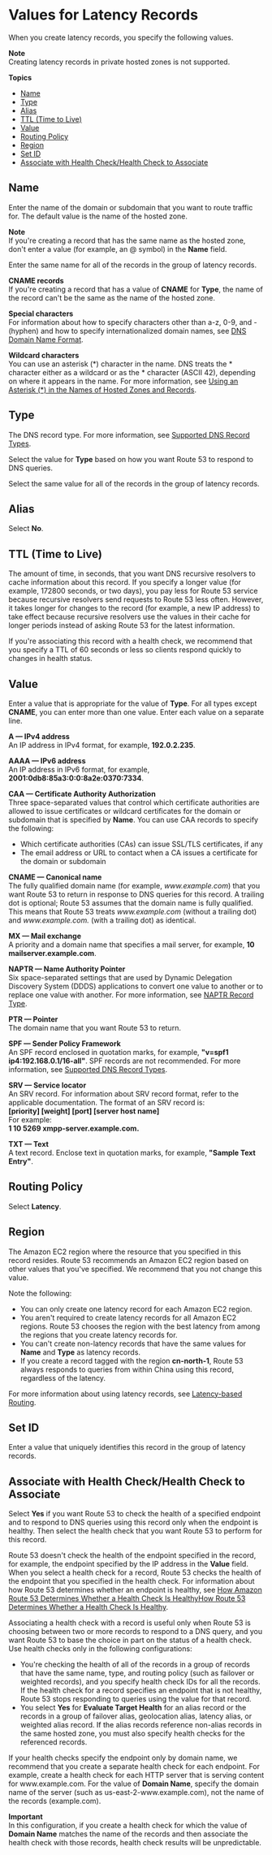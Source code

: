 # Values for Latency Records<a name="resource-record-sets-values-latency"></a>

When you create latency records, you specify the following values\.

**Note**  
Creating latency records in private hosted zones is not supported\.

**Topics**
+ [Name](#rrsets-values-latency-name)
+ [Type](#rrsets-values-latency-type)
+ [Alias](#rrsets-values-latency-alias)
+ [TTL \(Time to Live\)](#rrsets-values-latency-ttl)
+ [Value](#rrsets-values-latency-value)
+ [Routing Policy](#rrsets-values-latency-routing-policy)
+ [Region](#rrsets-values-latency-region)
+ [Set ID](#rrsets-values-latency-set-id)
+ [Associate with Health Check/Health Check to Associate](#rrsets-values-latency-associate-with-health-check)

## Name<a name="rrsets-values-latency-name"></a>

Enter the name of the domain or subdomain that you want to route traffic for\. The default value is the name of the hosted zone\. 

**Note**  
If you're creating a record that has the same name as the hosted zone, don't enter a value \(for example, an @ symbol\) in the **Name** field\. 

Enter the same name for all of the records in the group of latency records\. 

**CNAME records**  
If you're creating a record that has a value of **CNAME** for **Type**, the name of the record can't be the same as the name of the hosted zone\.

**Special characters**  
For information about how to specify characters other than a\-z, 0\-9, and \- \(hyphen\) and how to specify internationalized domain names, see [DNS Domain Name Format](DomainNameFormat.md)\.

**Wildcard characters**  
You can use an asterisk \(\*\) character in the name\. DNS treats the \* character either as a wildcard or as the \* character \(ASCII 42\), depending on where it appears in the name\. For more information, see [Using an Asterisk \(\*\) in the Names of Hosted Zones and Records](DomainNameFormat.md#domain-name-format-asterisk)\.

## Type<a name="rrsets-values-latency-type"></a>

The DNS record type\. For more information, see [Supported DNS Record Types](ResourceRecordTypes.md)\.

Select the value for **Type** based on how you want Route 53 to respond to DNS queries\. 

Select the same value for all of the records in the group of latency records\.

## Alias<a name="rrsets-values-latency-alias"></a>

Select **No**\. 

## TTL \(Time to Live\)<a name="rrsets-values-latency-ttl"></a>

The amount of time, in seconds, that you want DNS recursive resolvers to cache information about this record\. If you specify a longer value \(for example, 172800 seconds, or two days\), you pay less for Route 53 service because recursive resolvers send requests to Route 53 less often\. However, it takes longer for changes to the record \(for example, a new IP address\) to take effect because recursive resolvers use the values in their cache for longer periods instead of asking Route 53 for the latest information\. 

If you're associating this record with a health check, we recommend that you specify a TTL of 60 seconds or less so clients respond quickly to changes in health status\.

## Value<a name="rrsets-values-latency-value"></a>

Enter a value that is appropriate for the value of **Type**\. For all types except **CNAME**, you can enter more than one value\. Enter each value on a separate line\.

**A — IPv4 address**  
An IP address in IPv4 format, for example, **192\.0\.2\.235**\.

**AAAA — IPv6 address**  
An IP address in IPv6 format, for example, **2001:0db8:85a3:0:0:8a2e:0370:7334**\.

**CAA — Certificate Authority Authorization**  
Three space\-separated values that control which certificate authorities are allowed to issue certificates or wildcard certificates for the domain or subdomain that is specified by **Name**\. You can use CAA records to specify the following:  
+ Which certificate authorities \(CAs\) can issue SSL/TLS certificates, if any
+ The email address or URL to contact when a CA issues a certificate for the domain or subdomain

**CNAME — Canonical name**  
The fully qualified domain name \(for example, *www\.example\.com*\) that you want Route 53 to return in response to DNS queries for this record\. A trailing dot is optional; Route 53 assumes that the domain name is fully qualified\. This means that Route 53 treats *www\.example\.com* \(without a trailing dot\) and *www\.example\.com\.* \(with a trailing dot\) as identical\.

**MX — Mail exchange**  
A priority and a domain name that specifies a mail server, for example, **10 mailserver\.example\.com**\.

**NAPTR — Name Authority Pointer**  
Six space\-separated settings that are used by Dynamic Delegation Discovery System \(DDDS\) applications to convert one value to another or to replace one value with another\. For more information, see [NAPTR Record Type](ResourceRecordTypes.md#NAPTRFormat)\.

**PTR — Pointer**  
The domain name that you want Route 53 to return\.

**SPF — Sender Policy Framework**  
An SPF record enclosed in quotation marks, for example, **"v=spf1 ip4:192\.168\.0\.1/16\-all"**\. SPF records are not recommended\. For more information, see [Supported DNS Record Types](ResourceRecordTypes.md)\.

**SRV — Service locator**  
An SRV record\. For information about SRV record format, refer to the applicable documentation\. The format of an SRV record is:  
**\[priority\] \[weight\] \[port\] \[server host name\]**  
For example:  
**1 10 5269 xmpp\-server\.example\.com\.**

**TXT — Text**  
A text record\. Enclose text in quotation marks, for example, **"Sample Text Entry"**\. 

## Routing Policy<a name="rrsets-values-latency-routing-policy"></a>

Select **Latency**\. 

## Region<a name="rrsets-values-latency-region"></a>

The Amazon EC2 region where the resource that you specified in this record resides\. Route 53 recommends an Amazon EC2 region based on other values that you've specified\. We recommend that you not change this value\.

Note the following:
+ You can only create one latency record for each Amazon EC2 region\.
+ You aren't required to create latency records for all Amazon EC2 regions\. Route 53 chooses the region with the best latency from among the regions that you create latency records for\.
+ You can't create non\-latency records that have the same values for **Name** and **Type** as latency records\.
+ If you create a record tagged with the region **cn\-north\-1**, Route 53 always responds to queries from within China using this record, regardless of the latency\.

For more information about using latency records, see [Latency\-based Routing](routing-policy.md#routing-policy-latency)\. 

## Set ID<a name="rrsets-values-latency-set-id"></a>

Enter a value that uniquely identifies this record in the group of latency records\.

## Associate with Health Check/Health Check to Associate<a name="rrsets-values-latency-associate-with-health-check"></a>

Select **Yes** if you want Route 53 to check the health of a specified endpoint and to respond to DNS queries using this record only when the endpoint is healthy\. Then select the health check that you want Route 53 to perform for this record\. 

Route 53 doesn't check the health of the endpoint specified in the record, for example, the endpoint specified by the IP address in the **Value** field\. When you select a health check for a record, Route 53 checks the health of the endpoint that you specified in the health check\. For information about how Route 53 determines whether an endpoint is healthy, see [How Amazon Route 53 Determines Whether a Health Check Is HealthyHow Route 53 Determines Whether a Health Check Is Healthy](dns-failover-determining-health-of-endpoints.md)\.

Associating a health check with a record is useful only when Route 53 is choosing between two or more records to respond to a DNS query, and you want Route 53 to base the choice in part on the status of a health check\. Use health checks only in the following configurations:
+ You're checking the health of all of the records in a group of records that have the same name, type, and routing policy \(such as failover or weighted records\), and you specify health check IDs for all the records\. If the health check for a record specifies an endpoint that is not healthy, Route 53 stops responding to queries using the value for that record\.
+ You select **Yes** for **Evaluate Target Health** for an alias record or the records in a group of failover alias, geolocation alias, latency alias, or weighted alias record\. If the alias records reference non\-alias records in the same hosted zone, you must also specify health checks for the referenced records\. 

If your health checks specify the endpoint only by domain name, we recommend that you create a separate health check for each endpoint\. For example, create a health check for each HTTP server that is serving content for www\.example\.com\. For the value of **Domain Name**, specify the domain name of the server \(such as us\-east\-2\-www\.example\.com\), not the name of the records \(example\.com\)\.

**Important**  
In this configuration, if you create a health check for which the value of **Domain Name** matches the name of the records and then associate the health check with those records, health check results will be unpredictable\.